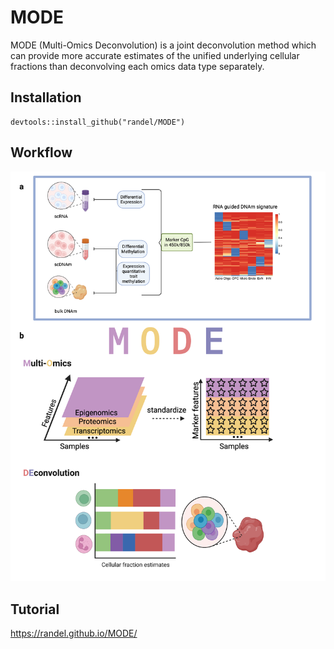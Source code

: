 # MODE
MODE (Multi-Omics Deconvolution) is a joint deconvolution method which can provide more accurate estimates of the unified underlying cellular fractions than deconvolving each omics data type separately.

## Installation
```
devtools::install_github("randel/MODE")
```

## Workflow
<img src = "MODE_overview.png">


Tutorial
-----------------
https://randel.github.io/MODE/

